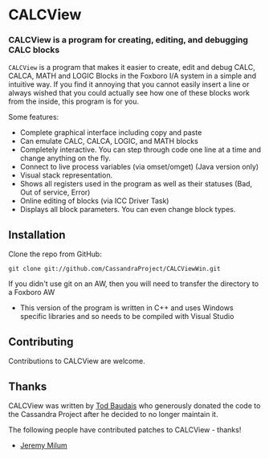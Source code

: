 # CALCView #
### CALCView is a program for creating, editing, and debugging CALC blocks  ###

`CALCView` is a program that makes it easier to create, edit and debug CALC, 
CALCA, MATH and LOGIC Blocks in the Foxboro I/A system in a simple and intuitive way. 
If you find it annoying that you cannot easily insert a line or always wished that you 
could actually see how one of these blocks work from the inside, this program is for you.

Some features:

+ Complete graphical interface including copy and paste
+ Can emulate CALC, CALCA, LOGIC, and MATH blocks
+ Completely interactive. You can step through code one line at a time and change anything on the fly.
+ Connect to live process variables (via omset/omget) (Java version only)
+ Visual stack representation.
+ Shows all registers used in the program as well as their statuses (Bad, Out of service, Error)
+ Online editing of blocks (via ICC Driver Task)
+ Displays all block parameters. You can even change block types.

## Installation ##

Clone the repo from GitHub:

    git clone git://github.com/CassandraProject/CALCViewWin.git

If you didn't use git on an AW, then you will need to transfer the directory to
a Foxboro AW

* This version of the program is written in C++ and uses Windows specific libraries and so needs to be compiled with Visual Studio

## Contributing ##

Contributions to CALCView are welcome. 

## Thanks ##

CALCView was written by [Tod Baudais](mailto:tod_baudais@mac.com) who generously donated the code to the Cassandra Project 
after he decided to no longer maintain it. 

The following people have contributed patches to  CALCView - thanks!

* [Jeremy Milum](http://github.com/jmilum)
